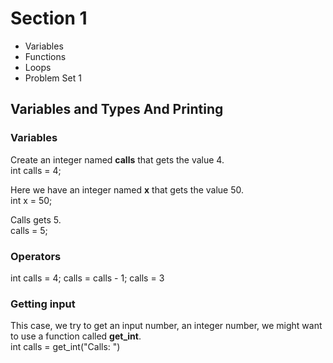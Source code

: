 # Section 1
- Variables
- Functions
- Loops
- Problem Set 1

## Variables and Types And Printing

### Variables

Create an integer named **calls** that gets the value 4.
<br>
int calls = 4;

Here we have an integer named **x** that gets the value 50.
<br>
int x = 50;

Calls gets 5.
<br>
calls = 5;

### Operators

int calls = 4;
calls = calls - 1;
calls = 3

### Getting input
This case, we try to get an input number, an integer number, we might want to use a function called **get_int**.
<br>
int calls = get_int("Calls: ")
